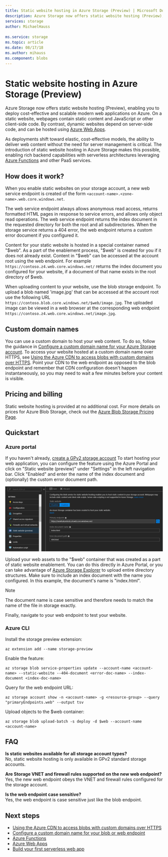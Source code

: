 ```yaml
---
title: Static website hosting in Azure Storage (Preview) | Microsoft Docs
description: Azure Storage now offers static website hosting (Preview), providing a cost-effective, scalable solution for hosting modern web applications.  
services: storage
author: MichaelHauss

ms.service: storage
ms.topic: article
ms.date: 08/17/18
ms.author: mihauss
ms.component: blobs
---
```


# Static website hosting in Azure Storage (Preview)
Azure Storage now offers static website hosting (Preview), enabling you to deploy cost-effective and scalable modern web applications on Azure. On a static website, webpages contain static content and JavaScript or other client-side code. By contrast, dynamic websites depend on server-side code, and can be hosted using [Azure Web Apps](/azure/app-service/app-service-web-overview).

As deployments shift toward elastic, cost-effective models, the ability to deliver web content without the need for server management is critical. The introduction of static website hosting in Azure Storage makes this possible, enabling rich backend capabilities with serverless architectures leveraging [Azure Functions](/azure/azure-functions/functions-overview) and other PaaS services.

## How does it work?
When you enable static websites on your storage account, a new web service endpoint is created of the form `<account-name>.<zone-name>.web.core.windows.net`.

The web service endpoint always allows anonymous read access, returns formatted HTML pages in response to service errors, and allows only object read operations. The web service endpoint returns the index document in the requested directory for both the root and all subdirectories. When the storage service returns a 404 error, the web endpoint returns a custom error document if you configured it.

Content for your static website is hosted in a special container named "$web". As a part of the enablement process, "$web" is created for you if it does not already exist. Content in "$web" can be accessed at the account root using the web endpoint. For example `https://contoso.z4.web.core.windows.net/` returns the index document you configured for your website, if a document of that name exists in the root directory of $web.

When uploading content to your website, use the blob storage endpoint. To upload a blob named 'image.jpg' that can be accessed at the account root use the following URL
`https://contoso.blob.core.windows.net/$web/image.jpg`. The uploaded image can be viewed in a web browser at the corresponding web endpoint `https://contoso.z4.web.core.windows.net/image.jpg`.


## Custom domain names
You can use a custom domain to host your web content. To do so, follow the guidance in [Configure a custom domain name for your Azure Storage account](storage-custom-domain-name.md). To access your website hosted at a custom domain name over HTTPS, see [Using the Azure CDN to access blobs with custom domains over HTTPS](storage-https-custom-domain-cdn.md). Point your CDN to the web endpoint as opposed to the blob endpoint and remember that CDN configuration doesn't happen instantaneously, so you may need to wait a few minutes before your content is visible.

## Pricing and billing
Static website hosting is provided at no additional cost. For more details on prices for Azure Blob Storage, check out the [Azure Blob Storage Pricing Page](https://azure.microsoft.com/pricing/details/storage/blobs/).

## Quickstart
### Azure portal
If you haven't already, [create a GPv2 storage account](../common/storage-quickstart-create-account.md) To start hosting your web application, you can configure the feature using the Azure Portal and click on "Static website (preview)" under "Settings" in the left navigation bar. Click "Enabled" and enter the name of the index document and (optionally) the custom error document path.

![](media/storage-blob-static-website/storage-blob-static-website-portal-config.PNG)

Upload your web assets to the "$web" container that was created as a part of static website enablement. You can do this directly in Azure Portal, or you can take advantage of [Azure Storage Explorer](https://azure.microsoft.com/features/storage-explorer/) to upload entire directory structures. Make sure to include an index document with the name you configured. In this example, the document's name is "index.html".

> [!NOTE]
> The document name is case sensitive and therefore needs to match the name of the file in storage exactly.

Finally, navigate to your web endpoint to test your website.

### Azure CLI
Install the storage preview extension:

```azurecli-interactive
az extension add --name storage-preview
```
Enable the feature:

```azurecli-interactive
az storage blob service-properties update --account-name <account-name> --static-website --404-document <error-doc-name> --index-document <index-doc-name>
```
Query for the web endpoint URL:

```azurecli-interactive
az storage account show -n <account-name> -g <resource-group> --query "primaryEndpoints.web" --output tsv
```

Upload objects to the $web container:

```azurecli-interactive
az storage blob upload-batch -s deploy -d $web --account-name <account-name>
```

## FAQ
**Is static websites available for all storage account types?**  
No, static website hosting is only available in GPv2 standard storage accounts.

**Are Storage VNET and firewall rules supported on the new web endpoint?**  
Yes, the new web endpoint obeys the VNET and firewall rules configured for the storage account.

**Is the web endpoint case sensitive?**  
Yes, the web endpoint is case sensitive just like the blob endpoint. 

## Next steps
* [Using the Azure CDN to access blobs with custom domains over HTTPS](storage-https-custom-domain-cdn.md)
* [Configure a custom domain name for your blob or web endpoint](storage-custom-domain-name.md)
* [Azure Functions](/azure/azure-functions/functions-overview)
* [Azure Web Apps](/azure/app-service/app-service-web-overview)
* [Build your first serverless web app](https://aka.ms/static-serverless-webapp)
